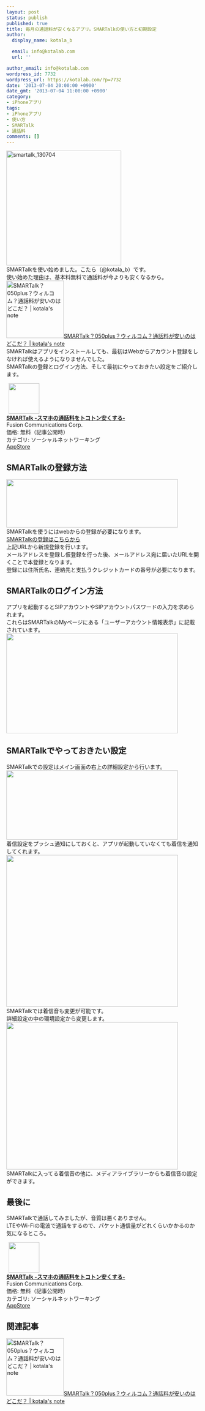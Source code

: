 ```yaml
---
layout: post
status: publish
published: true
title: 毎月の通話料が安くなるアプリ。SMARTalkの使い方と初期設定
author:
  display_name: kotala_b

  email: info@kotalab.com
  url: ''

author_email: info@kotalab.com
wordpress_id: 7732
wordpress_url: https://kotalab.com/?p=7732
date: '2013-07-04 20:00:00 +0900'
date_gmt: '2013-07-04 11:00:00 +0900'
category:
- iPhoneアプリ
tags:
- iPhoneアプリ
- 使い方
- SMARTalk
- 通話料
comments: []
---
```

<p><img src="https://kotalab.com/wp-content/uploads/smartalk_130704-300x300.png" alt="smartalk_130704" width="300" height="300" class="alignnone size-medium wp-image-7745" /><br />
SMARTalkを使い始めました。こたら（@kotala_b）です。<br />
使い始めた理由は、基本料無料で通話料が今よりも安くなるから。<br />
<a href="https://kotalab.com/more-reasonable-050number" target="_blank"><img  class="alignleft" src="https://kotalab.com/wp-content/uploads/telephone_130703-448x336.jpg" alt="SMARTalk？050plus？ウィルコム？通話料が安いのはどこだ？ | kotala's note" width="150" /></a><a href="https://kotalab.com/more-reasonable-050number" target="_blank">SMARTalk？050plus？ウィルコム？通話料が安いのはどこだ？ | kotala's note</a><br style="clear:both;" />SMARTalkはアプリをインストールしても、最初はWebからアカウント登録をしなければ使えるようになりませんでした。<br />
SMARTalkの登録とログイン方法、そして最初にやっておきたい設定をご紹介します。</p>
<div class="applink">
<div class="applinkimg"><a href="https://itunes.apple.com/jp/app/smartalk-sumahono-tong-hua/id646647577?mt=8&uo=4&at=10l4yU" rel="nofollow" target="_blank"><img hspace="6" src="http://a1400.phobos.apple.com/us/r1000/027/Purple/v4/f3/fd/ec/f3fdec81-2e31-2a74-7081-95abfe20cd72/Icon.png" width="80" /></a></div>
<div class="applinktext">
<div class="applinktitle"><strong><a href="https://itunes.apple.com/jp/app/smartalk-sumahono-tong-hua/id646647577?mt=8&uo=4&at=10l4yU" rel="nofollow" target="_blank">SMARTalk -スマホの通話料をトコトン安くする-</a></strong></div>
<div class="applinkinfo">Fusion Communications Corp.</div>
<div class="applinkinfo">価格: 無料（記事公開時）</div>
<div class="applinkinfo">カテゴリ: ソーシャルネットワーキング</div>
</div>
<div class="clear"></div>
<div class="appstorelink"><a href="https://itunes.apple.com/jp/app/smartalk-sumahono-tong-hua/id646647577?mt=8&uo=4&at=10l4yU" rel="nofollow" target="_blank">AppStore</a></div>
</div>
<p><!--more--></p>
<h2>SMARTalkの登録方法</h2>
<p><img alt="" src="https://kotalab.com/wp-content/uploads/slooProImg_20130704200825.jpg" width="448" height="126" /><br />
SMARTalkを使うにはwebからの登録が必要になります。<br />
<a href="http://www.fusioncom.co.jp/kojin/smart/attention/" target="_blank">SMARTalkの登録はこちらから</a><br />
上記URLから新規登録を行います。<br />
メールアドレスを登録し仮登録を行った後、メールアドレス宛に届いたURLを開くことで本登録となります。<br />
登録には住所氏名、連絡先と支払うクレジットカードの番号が必要になります。</p>
<h2>SMARTalkのログイン方法</h2>
<p>アプリを起動するとSIPアカウントやSIPアカウントパスワードの入力を求められます。<br />
これらはSMARTalkのMyページにある「ユーザーアカウント情報表示」に記載されています。<br />
<img alt="" src="https://kotalab.com/wp-content/uploads/slooProImg_20130704200824.jpg" width="448" height="261" /></p>
<h2>SMARTalkでやっておきたい設定</h2>
<p>SMARTalkでの設定はメイン画面の右上の詳細設定から行います。<br />
<img alt="" src="https://kotalab.com/wp-content/uploads/slooProImg_20130704200823.jpg" width="448" height="181" /><br />
着信設定をプッシュ通知にしておくと、アプリが起動していなくても着信を通知してくれます。<br />
<img alt="" src="https://kotalab.com/wp-content/uploads/slooProImg_20130704200819.jpg" width="448" height="397" /><br />
SMARTalkでは着信音も変更が可能です。<br />
詳細設定の中の環境設定から変更します。<br />
<img alt="" src="https://kotalab.com/wp-content/uploads/slooProImg_20130704200820.jpg" width="448" height="385" /><br />
SMARTalkに入ってる着信音の他に、メディアライブラリーからも着信音の設定ができます。</p>
<h2>最後に</h2>
<p>SMARTalkで通話してみましたが、音質は悪くありません。<br />
LTEやWi-Fiの電波で通話をするので、パケット通信量がどれくらいかかるのか気になるところ。</p>
<div class="applink">
<div class="applinkimg"><a href="https://itunes.apple.com/jp/app/smartalk-sumahono-tong-hua/id646647577?mt=8&uo=4&at=10l4yU" rel="nofollow" target="_blank"><img hspace="6" src="http://a1400.phobos.apple.com/us/r1000/027/Purple/v4/f3/fd/ec/f3fdec81-2e31-2a74-7081-95abfe20cd72/Icon.png" width="80" /></a></div>
<div class="applinktext">
<div class="applinktitle"><strong><a href="https://itunes.apple.com/jp/app/smartalk-sumahono-tong-hua/id646647577?mt=8&uo=4&at=10l4yU" rel="nofollow" target="_blank">SMARTalk -スマホの通話料をトコトン安くする-</a></strong></div>
<div class="applinkinfo">Fusion Communications Corp.</div>
<div class="applinkinfo">価格: 無料（記事公開時）</div>
<div class="applinkinfo">カテゴリ: ソーシャルネットワーキング</div>
</div>
<div class="clear"></div>
<div class="appstorelink"><a href="https://itunes.apple.com/jp/app/smartalk-sumahono-tong-hua/id646647577?mt=8&uo=4&at=10l4yU" rel="nofollow" target="_blank">AppStore</a></div>
</div>
<h2 class="rele">関連記事</h2>
<p><a href="https://kotalab.com/more-reasonable-050number" target="_blank"><img  class="alignleft" src="https://kotalab.com/wp-content/uploads/telephone_130703-448x336.jpg" alt="SMARTalk？050plus？ウィルコム？通話料が安いのはどこだ？ | kotala's note" width="150" /></a><a href="https://kotalab.com/more-reasonable-050number" target="_blank">SMARTalk？050plus？ウィルコム？通話料が安いのはどこだ？ | kotala's note</a><br style="clear:both;" /></p>
